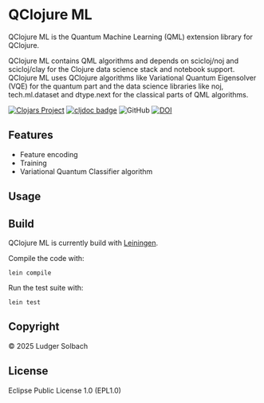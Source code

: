 # QClojure ML
QClojure ML is the Quantum Machine Learning (QML) extension library for QClojure.

QClojure ML contains QML algorithms and depends on scicloj/noj and scicloj/clay
for the Clojure data science stack and notebook support.
QClojure ML uses QClojure algorithms like Variational Quantum Eigensolver (VQE)
for the quantum part and the data science libraries like noj, tech.ml.dataset and
dtype.next for the classical parts of QML algorithms.

[![Clojars Project](https://img.shields.io/clojars/v/org.soulspace/qclojure-ml.svg)](https://clojars.org/org.soulspace/qclojure-ml)
[![cljdoc badge](https://cljdoc.org/badge/org.soulspace/qclojure-ml)](https://cljdoc.org/d/org.soulspace/qclojure-ml)
![GitHub](https://img.shields.io/github/license/lsolbach/qclojure-ml)
[![DOI](https://zenodo.org/badge/1027283360.svg)](https://doi.org/10.5281/zenodo.17138247)

## Features
* Feature encoding
* Training
* Variational Quantum Classifier algorithm

## Usage

## Build
QClojure ML is currently build with [Leiningen](https://leiningen.org/).

Compile the code with:

```
lein compile
```

Run the test suite with:

```
lein test
```

## Copyright
© 2025 Ludger Solbach

## License
Eclipse Public License 1.0 (EPL1.0)

